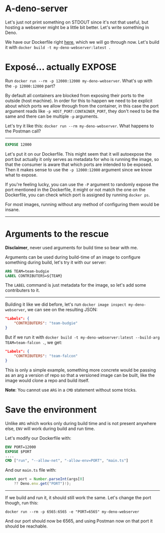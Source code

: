 # A-deno-server

Let's just not print something on STDOUT since it's not that useful, but hosting a webserver might be a little bit better. Let's write something in Deno.

We have our Dockerfile right [here](./Dockerfile), which we will go through now. Let's build it with `docker build -t my-deno-webserver:latest .`

# Exposé... actually EXPOSE

Run `docker run --rm -p 12000:12000 my-deno-webserver`. What's up with the `-p 12000:12000` part?

By default all containers are blocked from exposing their ports to the outside (host machine). In order for this to happen we need to be explicit about which ports we allow through from the container, in this case the port argument reads like `-p HOST_PORT:CONTAINER_PORT`, they don't need to be the same and there can be multiple `-p` arguments.

Let's try it like this: `docker run --rm my-deno-webserver`. What happens to the Postman call?

-----

````dockerfile
EXPOSE 12000
````

Let's put it on our Dockerfile. This might seem that it will autoexpose the port but actually it only serves as metadata for who is running the image, so that the consumer is aware that which ports are intended to be exposed. Then it makes sense to use the `-p 12000:12000` argument since we know what to expose.

If you're feeling lucky, you can use the `-P` argument to randomly expose the port mentioned in the Dockerfile, it might or not match the one on the Dockerfile, you can check which port is assigned by running `docker ps`.

For most images, running without any method of configuring them would be insane.

-----

# Arguments to the rescue

**Disclaimer**, never used arguments for build time so bear with me.

Arguments can be used during build-time of an image to configure something during build, let's try it with our server:

````dockerfile
ARG TEAM=team-budgie
LABEL CONTRIBUTERS=${TEAM}
````

The `LABEL` command is just metadata for the image, so let's add some contributers to it.

-----

Building it like we did before, let's run `docker image inspect my-deno-webserver`, we can see on the resulting JSON:

````json
"Labels": {
    "CONTRIBUTERS": "team-budgie"
}
````

But if we run it with `docker build -t my-deno-webserver:latest --build-arg TEAM=team-falcon .`, we get:

````json
"Labels": {
    "CONTRIBUTERS": "team-falcon"
}
````

This is only a simple example, something more concrete would be passing as an arg a version of repo so that a versioned image can be built, like the image would clone a repo and build itself.

**Note**: You cannot use `ARG` in a `CMD` statement without some tricks.

# Save the environment

Unlike `ARG` which works only during build time and is not present anywhere else, `ENV` will work during build and run time.

Let's modify our Dockerfile with:

````dockerfile
ENV PORT=12000
EXPOSE $PORT
....
CMD ["run", "--allow-net", "-allow-env=PORT", "main.ts"]
````

And our `main.ts` file with:

````typescript
const port = Number.parseInt(args[0] 
    ?? Deno.env.get("PORT")!);
````

-----

If we build and run it, it should still work the same. Let's change the port though, run this:

`docker run --rm -p 6565:6565 -e "PORT=6565" my-deno-webserver`

And our port should now be 6565, and using Postman now on that port it should be reachable.
